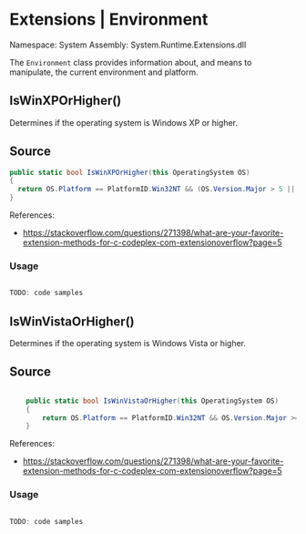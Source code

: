 # Extensions | Environment

Namespace: System
Assembly: System.Runtime.Extensions.dll

The `Environment` class provides information about, and means to manipulate, the current environment and platform.
<br>


## IsWinXPOrHigher()

Determines if the operating system is Windows XP or higher.

## Source

```csharp
public static bool IsWinXPOrHigher(this OperatingSystem OS)
{
  return OS.Platform == PlatformID.Win32NT && (OS.Version.Major > 5 || OS.Version.Major == 5 && OS.Version.Minor >= 1);
}
```

References:
- https://stackoverflow.com/questions/271398/what-are-your-favorite-extension-methods-for-c-codeplex-com-extensionoverflow?page=5

### Usage

```csharp

TODO: code samples

```


## IsWinVistaOrHigher()

Determines if the operating system is Windows Vista or higher.

## Source

```csharp

    public static bool IsWinVistaOrHigher(this OperatingSystem OS)
    {
        return OS.Platform == PlatformID.Win32NT && OS.Version.Major >= 6;
    }

```

References:
- https://stackoverflow.com/questions/271398/what-are-your-favorite-extension-methods-for-c-codeplex-com-extensionoverflow?page=5

### Usage

```csharp

TODO: code samples

```


